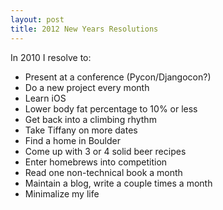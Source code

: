 ```yaml
---
layout: post
title: 2012 New Years Resolutions
---
```


In 2010 I resolve to:

* Present at a conference (Pycon/Djangocon?)  
* Do a new project every month  
* Learn iOS  
* Lower body fat percentage to 10% or less  
* Get back into a climbing rhythm   
* Take Tiffany on more dates  
* Find a home in Boulder  
* Come up with 3 or 4 solid beer recipes   
* Enter homebrews into competition  
* Read one non-technical book a month  
* Maintain a blog, write a couple times a month  
* Minimalize my life  